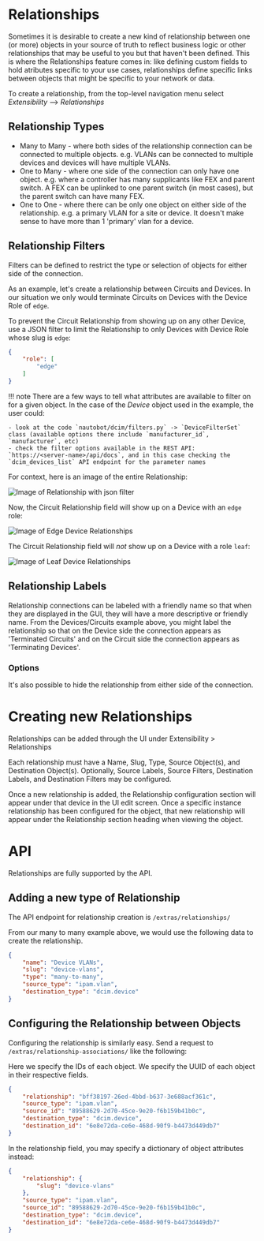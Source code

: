 # Relationships
Sometimes it is desirable to create a new kind of relationship between one (or more) objects in your source of truth to reflect business logic or other relationships that may be useful to you but that haven't been defined. This is where the Relationships feature comes in: like defining custom fields to hold atributes specific to your use cases, relationships define specific links between objects that might be specific to your network or data.

To create a relationship, from the top-level navigation menu select *Extensibility* --> *Relationships*

## Relationship Types

* Many to Many -  where both sides of the relationship connection can be connected to multiple objects. e.g. VLANs can be connected to multiple devices and devices will have multiple VLANs.
* One to Many - where one side of the connection can only have one object. e.g. where a controller has many supplicants like FEX and parent switch. A FEX can be uplinked to one parent switch (in most cases), but the parent switch can have many FEX. 
* One to One - where there can be only one object on either side of the relationship. e.g. a primary VLAN for a site or device. It doesn't make sense to have more than 1 'primary' vlan for a device.

## Relationship Filters

Filters can be defined to restrict the type or selection of objects for either side of the connection. 

As an example, let's create a relationship between Circuits and Devices. 
In our situation we only would terminate Circuits on Devices with the Device Role of `edge`.

To prevent the Circuit Relationship from showing up on any other Device, use a JSON filter to 
limit the Relationship to only Devices with Device Role whose slug is `edge`:

```json
{
    "role": [
        "edge"
    ]
}
```

!!! note
    There are a few ways to tell what attributes are available to filter on for a given object.
    In the case of the *Device* object used in the example, the user could:
    
    - look at the code `nautobot/dcim/filters.py` -> `DeviceFilterSet` class (available options there include `manufacturer_id`, `manufacturer`, etc)
    - check the filter options available in the REST API: `https://<server-name>/api/docs`, and in this case checking the `dcim_devices_list` API endpoint for the parameter names

For context, here is an image of the entire Relationship:

![Image of Relationship with json filter](../../img/relationship_w_json_filter.png)

Now, the Circuit Relationship field will show up on a Device with an `edge` role:

![Image of Edge Device Relationships](../../img/edge_dev_circuit_relationship.png)

The Circuit Relationship field will *not* show up on a Device with a role `leaf`:

![Image of Leaf Device Relationships](../../img/leaf_dev_no_circuit_relationship.png)



## Relationship Labels

Relationship connections can be labeled with a friendly name so that when they are displayed in the GUI, they will have a more descriptive or friendly name. 
From the Devices/Circuits example above, you might label the relationship so that on the Device side the connection appears as 'Terminated Circuits' and on the Circuit side the connection appears as 'Terminating Devices'. 

### Options

It's also possible to hide the relationship from either side of the connection. 

# Creating new Relationships

Relationships can be added through the UI under Extensibility > Relationships

Each relationship must have a Name, Slug, Type, Source Object(s), and Destination Object(s). Optionally, Source Labels, Source Filters, Destination Labels, and Destination Filters may be configured. 

Once a new relationship is added, the Relationship configuration section will appear under that device in the UI edit screen. Once a specific instance relationship has been configured for the object, that new relationship will appear under the Relationship section heading when viewing the object.


# API

Relationships are fully supported by the API. 

## Adding a new type of Relationship

The API endpoint for relationship creation is `/extras/relationships/`

From our many to many example above, we would use the following data to create the relationship. 

```json
{
    "name": "Device VLANs",
    "slug": "device-vlans",
    "type": "many-to-many",
    "source_type": "ipam.vlan",
    "destination_type": "dcim.device"
}
```

## Configuring the Relationship between Objects

Configuring the relationship is similarly easy. Send a request to `/extras/relationship-associations/` like the following:

Here we specify the IDs of each object. We specify the UUID of each object in their respective fields.

```json
{
    "relationship": "bff38197-26ed-4bbd-b637-3e688acf361c",
    "source_type": "ipam.vlan",
    "source_id": "89588629-2d70-45ce-9e20-f6b159b41b0c",
    "destination_type": "dcim.device",
    "destination_id": "6e8e72da-ce6e-468d-90f9-b4473d449db7"
}
```

In the relationship field, you may specify a dictionary of object attributes instead:

```json
{
    "relationship": {
        "slug": "device-vlans"
    },
    "source_type": "ipam.vlan",
    "source_id": "89588629-2d70-45ce-9e20-f6b159b41b0c",
    "destination_type": "dcim.device",
    "destination_id": "6e8e72da-ce6e-468d-90f9-b4473d449db7"
}
```